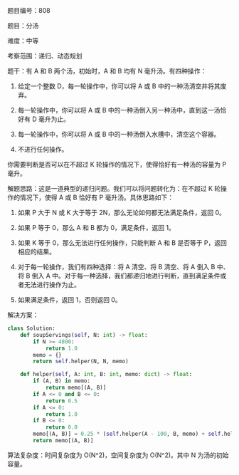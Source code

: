 题目编号：808

题目：分汤

难度：中等

考察范围：递归、动态规划

题干：有 A 和 B 两个汤，初始时，A 和 B 均有 N 毫升汤。有四种操作：

1. 给定一个整数 D，每一轮操作中，你可以将 A 或 B 中的一种汤清空并将其废弃。

2. 每一轮操作中，你可以将 A 或 B 中的一种汤倒入另一种汤中，直到这一汤恰好有 D 毫升为止。

3. 每一轮操作中，你可以将 A 或 B 中的一种汤倒入水槽中，清空这个容器。

4. 不进行任何操作。

你需要判断是否可以在不超过 K 轮操作的情况下，使得恰好有一种汤的容量为 P 毫升。

解题思路：这是一道典型的递归问题。我们可以将问题转化为：在不超过 K 轮操作的情况下，使得 A 或 B 恰好有 P 毫升汤。具体思路如下：

1. 如果 P 大于 N 或 K 大于等于 2N，那么无论如何都无法满足条件，返回 0。

2. 如果 P 等于 0，那么 A 和 B 都为 0，满足条件，返回 1。

3. 如果 K 等于 0，那么无法进行任何操作，只能判断 A 和 B 是否等于 P，返回相应的结果。

4. 对于每一轮操作，我们有四种选择：将 A 清空、将 B 清空、将 A 倒入 B 中、将 B 倒入 A 中。对于每一种选择，我们都递归地进行判断，直到满足条件或者无法进行操作为止。

5. 如果满足条件，返回 1，否则返回 0。

解决方案：

```python
class Solution:
    def soupServings(self, N: int) -> float:
        if N >= 4800:
            return 1.0
        memo = {}
        return self.helper(N, N, memo)

    def helper(self, A: int, B: int, memo: dict) -> float:
        if (A, B) in memo:
            return memo[(A, B)]
        if A <= 0 and B <= 0:
            return 0.5
        if A <= 0:
            return 1.0
        if B <= 0:
            return 0.0
        memo[(A, B)] = 0.25 * (self.helper(A - 100, B, memo) + self.helper(A - 75, B - 25, memo) + self.helper(A - 50, B - 50, memo) + self.helper(A - 25, B - 75, memo))
        return memo[(A, B)]
```

算法复杂度：时间复杂度为 O(N^2)，空间复杂度为 O(N^2)。其中 N 为汤的初始容量。